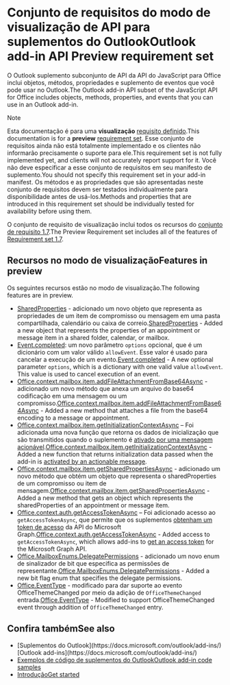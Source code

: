 # <a name="outlook-add-in-api-preview-requirement-set"></a><span data-ttu-id="11a57-101">Conjunto de requisitos do modo de visualização de API para suplementos do Outlook</span><span class="sxs-lookup"><span data-stu-id="11a57-101">Outlook add-in API Preview requirement set</span></span>

<span data-ttu-id="11a57-102">O Outlook suplemento subconjunto de API da API do JavaScript para Office inclui objetos, métodos, propriedades e suplemento de eventos que você pode usar no Outlook.</span><span class="sxs-lookup"><span data-stu-id="11a57-102">The Outlook add-in API subset of the JavaScript API for Office includes objects, methods, properties, and events that you can use in an Outlook add-in.</span></span>

> [!NOTE]
> <span data-ttu-id="11a57-103">Esta documentação é para uma **visualização** [requisito definido](/javascript/office/requirement-sets/outlook-api-requirement-sets).</span><span class="sxs-lookup"><span data-stu-id="11a57-103">This documentation is for a **preview** [requirement set](/javascript/office/requirement-sets/outlook-api-requirement-sets).</span></span> <span data-ttu-id="11a57-104">Esse conjunto de requisitos ainda não está totalmente implementado e os clientes não informarão precisamente o suporte para ele.</span><span class="sxs-lookup"><span data-stu-id="11a57-104">This requirement set is not fully implemented yet, and clients will not accurately report support for it.</span></span> <span data-ttu-id="11a57-105">Você não deve especificar a esse conjunto de requisitos em seu manifesto de suplemento.</span><span class="sxs-lookup"><span data-stu-id="11a57-105">You should not specify this requirement set in your add-in manifest.</span></span> <span data-ttu-id="11a57-106">Os métodos e as propriedades que são apresentadas neste conjunto de requisitos devem ser testados individualmente para disponibilidade antes de usá-los.</span><span class="sxs-lookup"><span data-stu-id="11a57-106">Methods and properties that are introduced in this requirement set should be individually tested for availability before using them.</span></span>

<span data-ttu-id="11a57-107">O conjunto de requisito de visualização inclui todos os recursos do [conjunto de requisito 1.7](../requirement-set-1.7/outlook-requirement-set-1.7.md).</span><span class="sxs-lookup"><span data-stu-id="11a57-107">The Preview Requirement set includes all of the features of [Requirement set 1.7](../requirement-set-1.7/outlook-requirement-set-1.7.md).</span></span>

## <a name="features-in-preview"></a><span data-ttu-id="11a57-108">Recursos no modo de visualização</span><span class="sxs-lookup"><span data-stu-id="11a57-108">Features in preview</span></span>

<span data-ttu-id="11a57-109">Os seguintes recursos estão no modo de visualização.</span><span class="sxs-lookup"><span data-stu-id="11a57-109">The following features are in preview.</span></span>

- <span data-ttu-id="11a57-110">[SharedProperties](/javascript/api/outlook/office.sharedproperties) - adicionado um novo objeto que representa as propriedades de um item de compromisso ou mensagem em uma pasta compartilhada, calendário ou caixa de correio.</span><span class="sxs-lookup"><span data-stu-id="11a57-110">[SharedProperties](/javascript/api/outlook/office.sharedproperties) - Added a new object that represents the properties of an appointment or message item in a shared folder, calendar, or mailbox.</span></span>
- <span data-ttu-id="11a57-p102">[Event.completed](/javascript/api/office/office.addincommands.event#completed-options-): um novo parâmetro `options` opcional, que é um dicionário com um valor válido `allowEvent`. Esse valor é usado para cancelar a execução de um evento.</span><span class="sxs-lookup"><span data-stu-id="11a57-p102">[Event.completed](/javascript/api/office/office.addincommands.event#completed-options-) - A new optional parameter `options`, which is a dictionary with one valid value `allowEvent`. This value is used to cancel execution of an event.</span></span>
- <span data-ttu-id="11a57-113">[Office.context.mailbox.item.addFileAttachmentFromBase64Async](office.context.mailbox.item.md#addfileattachmentfrombase64asyncbase64file-attachmentname-options-callback) - adicionado um novo método que anexa um arquivo do base64 codificação em uma mensagem ou um compromisso.</span><span class="sxs-lookup"><span data-stu-id="11a57-113">[Office.context.mailbox.item.addFileAttachmentFromBase64Async](office.context.mailbox.item.md#addfileattachmentfrombase64asyncbase64file-attachmentname-options-callback) - Added a new method that attaches a file from the base64 encoding to a message or appointment.</span></span>
- <span data-ttu-id="11a57-114">[Office.context.mailbox.item.getInitializationContextAsync](office.context.mailbox.item.md#getinitializationcontextasyncoptions-callback) – Foi adicionada uma nova função que retorna os dados de inicialização que são transmitidos quando o suplemento é [ativado por uma mensagem acionável](https://docs.microsoft.com/outlook/actionable-messages/invoke-add-in-from-actionable-message).</span><span class="sxs-lookup"><span data-stu-id="11a57-114">[Office.context.mailbox.item.getInitializationContextAsync](office.context.mailbox.item.md#getinitializationcontextasyncoptions-callback) - Added a new function that returns initialization data passed when the add-in is [activated by an actionable message](https://docs.microsoft.com/outlook/actionable-messages/invoke-add-in-from-actionable-message).</span></span>
- <span data-ttu-id="11a57-115">[Office.context.mailbox.item.getSharedPropertiesAsync](office.context.mailbox.item.md#getsharedpropertiesasyncoptions-callback) - adicionado um novo método que obtém um objeto que representa o sharedProperties de um compromisso ou item de mensagem.</span><span class="sxs-lookup"><span data-stu-id="11a57-115">[Office.context.mailbox.item.getSharedPropertiesAsync](office.context.mailbox.item.md#getsharedpropertiesasyncoptions-callback) - Added a new method that gets an object which represents the sharedProperties of an appointment or message item.</span></span>
- <span data-ttu-id="11a57-116">[Office.context.auth.getAccessTokenAsync](https://docs.microsoft.com/office/dev/add-ins/develop/sso-in-office-add-ins#sso-api-reference) – Foi adicionado acesso ao `getAccessTokenAsync`, que permite que os suplementos [obtenham um token de acesso](https://docs.microsoft.com/outlook/add-ins/authenticate-a-user-with-an-sso-token) da API do Microsoft Graph.</span><span class="sxs-lookup"><span data-stu-id="11a57-116">[Office.context.auth.getAccessTokenAsync](https://docs.microsoft.com/office/dev/add-ins/develop/sso-in-office-add-ins#sso-api-reference) - Added access to `getAccessTokenAsync`, which allows add-ins to [get an access token](https://docs.microsoft.com/outlook/add-ins/authenticate-a-user-with-an-sso-token) for the Microsoft Graph API.</span></span>
- <span data-ttu-id="11a57-117">[Office.MailboxEnums.DelegatePermissions](/javascript/api/outlook/office.mailboxenums.delegatepermissions) - adicionado um novo enum de sinalizador de bit que especifica as permissões de representante.</span><span class="sxs-lookup"><span data-stu-id="11a57-117">[Office.MailboxEnums.DelegatePermissions](/javascript/api/outlook/office.mailboxenums.delegatepermissions) - Added a new bit flag enum that specifies the delegate permissions.</span></span>
- <span data-ttu-id="11a57-118">[Office.EventType](/javascript/api/office/office.eventtype) - modificado para dar suporte ao evento OfficeThemeChanged por meio da adição de `OfficeThemeChanged` entrada.</span><span class="sxs-lookup"><span data-stu-id="11a57-118">[Office.EventType](/javascript/api/office/office.eventtype) - Modified to support OfficeThemeChanged event through addition of `OfficeThemeChanged` entry.</span></span>

## <a name="see-also"></a><span data-ttu-id="11a57-119">Confira também</span><span class="sxs-lookup"><span data-stu-id="11a57-119">See also</span></span>

- <span data-ttu-id="11a57-120">
  [Suplementos do Outlook](https://docs.microsoft.com/outlook/add-ins/)</span><span class="sxs-lookup"><span data-stu-id="11a57-120">[Outlook add-ins](https://docs.microsoft.com/outlook/add-ins/)</span></span>
- [<span data-ttu-id="11a57-121">Exemplos de código de suplementos do Outlook</span><span class="sxs-lookup"><span data-stu-id="11a57-121">Outlook add-in code samples</span></span>](https://developer.microsoft.com/outlook/gallery/?filterBy=Outlook,Samples,Add-ins)
- [<span data-ttu-id="11a57-122">Introdução</span><span class="sxs-lookup"><span data-stu-id="11a57-122">Get started</span></span>](https://docs.microsoft.com/outlook/add-ins/quick-start)